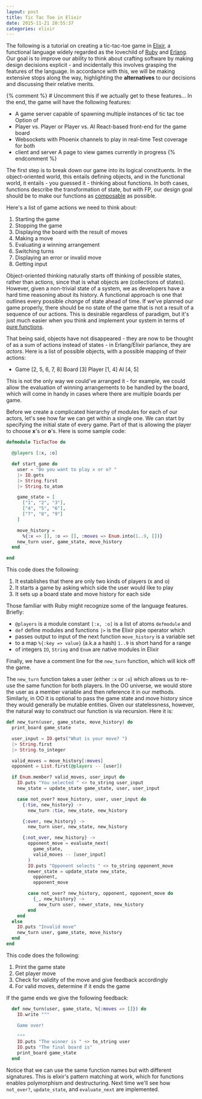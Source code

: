 ```yaml
--- 
layout: post 
title: Tic Tac Toe in Elixir
date: 2015-11-21 20:55:37
categories: elixir 
---
```


The following is a tutorial on creating a tic-tac-toe game in
[Elixir](http://wwww.elixir-lang.org), a functional language widely regarded as
the lovechild of [Ruby](http://www.ruby-lang.org) and
[Erlang](http://www.erlang.org/). Our goal is to improve our ability to think
about crafting software by making design decisions explicit - and incidentally
this involves grasping the features of the language. In accordance with this,
we will be making extensive stops along the way, highlighting the
**alternatives** to our decisions and discussing their relative merits.

{% comment %} # Uncomment this if we actually get to these features...  In the
end, the game will have the following features:

* A game server capable of spawning multiple instances of tic tac toe Option of
* Player vs. Player or Player vs. AI React-based front-end for the game board
* Websockets with Phoenix channels to play in real-time Test coverage for both
* client and server A page to view games currently in progress
{% endcomment %}

The first step is to break down our game into its logical constituents. In the
object-oriented world, this entails defining objects, and in the functional
world, it entails - you guessed it - thinking about functions. In both cases,
functions describe the transformation of state, but with FP, our design goal
should be to make our functions as
[composable](https://en.wikipedia.org/wiki/Function_composition) as possible.

Here's a list of game actions we need to think about:

1. Starting the game
2. Stopping the game
3. Displaying the board with the result of moves
4. Making a move
5. Evaluating a winning arrangement
6. Switching turns
7. Displaying an error or invalid move
8. Getting input

Object-oriented thinking naturally starts off thinking of possible states,
rather than actions, since that is what objects are (collections of states).
However, given a non-trivial state of a system, we as developers have a hard
time reasoning about its history. A functional approach is one that outlines
every possible *change* of state ahead of time. If we've planned our game
properly, there should be no state of the game that is not a result of
a sequence of our actions. This is desirable regardless of paradigm, but it's
just much easier when you think and implement your system in terms of [pure
functions](https://en.wikipedia.org/wiki/Pure_function).

That being said, objects have not disappeared - they are now to be thought of
as a sum of actions instead of states - in Erlang/Elixir parlance, they are
*actors*. Here is a list of possible objects, with a possible mapping of their
actions:

* Game [2, 5, 6, 7, 8] Board [3] Player [1, 4] AI [4, 5]

This is not the only way we could've arranged it - for example, we could allow
the evaluation of winning arrangements to be handled by the board, which will
come in handy in cases where there are multiple boards per game.

Before we create a complicated hierarchy of modules for each of our actors,
let's see how far we can get within a single one. We can start by specifying
the initial state of every game. Part of that is allowing the player to choose
**x**'s or **o**'s. Here is some sample code:

~~~elixir 
defmodule TicTacToe do 

  @players [:x, :o]

  def start_game do
    user = "Do you want to play x or o? "
    |> IO.gets
    |> String.first
    |> String.to_atom

    game_state = [
      ["1", "2", "3"],
      ["4", "5", "6"],
      ["7", "8", "9"]
    ]

    move_history = 
      %{:x => [], :o => [], :moves => Enum.into(1..9, [])}
    new_turn user, game_state, move_history
  end

end
~~~
This code does the following:

1. It establishes that there are only two kinds of players (x and o)
2. It starts a game by asking which side the user would like to play
3. It sets up a board state and move history for each side

Those familiar with Ruby might recognize some of the language features.
Briefly:

* `@players` is a module constant `[:x, :o]` is a list of atoms `defmodule` and
* `def` define modules and functions `|>` is the Elixir pipe operator which
* passes output to input of the next function `move_history` is a variable set
* to a map `%{:key => value}` (a.k.a a hash) `1..9` is short hand for a range
* of integers `IO`, `String` and `Enum` are native modules in Elixir

Finally, we have a comment line for the `new_turn` function, which will kick
off the game.

The `new_turn` function takes a user (either `:x` or `:o`) which allows us to
re-use the same function for both players. In the OO universe, we would store
the user as a member variable and then reference it in our methods. Similarly,
in OO it is optional to pass the game state and move history since they would
generally be mutable entities. Given our statelessness, however, the natural
way to construct our function is via recursion. Here it is:

~~~elixir 
def new_turn(user, game_state, move_history) do
  print_board game_state

  user_input = IO.gets("What is your move? ")
  |> String.first
  |> String.to_integer

  valid_moves = move_history[:moves]
  opponent = List.first(@players -- [user])

  if Enum.member? valid_moves, user_input do
    IO.puts "You selected " <> to_string user_input
    new_state = update_state game_state, user, user_input

    case not_over? move_history, user, user_input do
      {:tie, new_history} ->
        new_turn :tie, new_state, new_history

      {:over, new_history} ->
        new_turn user, new_state, new_history

      {:not_over, new_history} ->
        opponent_move = evaluate_next(
          game_state, 
          valid_moves -- [user_input]
        )
        IO.puts "Opponent selects " <> to_string opponent_move
        newer_state = update_state new_state,
          opponent,
          opponent_move

        case not_over? new_history, opponent, opponent_move do
          {_, new_history} ->
            new_turn user, newer_state, new_history
        end
    end
  else
    IO.puts "Invalid move"
    new_turn user, game_state, move_history
  end
end
~~~

This code does the following:

1. Print the game state
2. Get player move
3. Check for validity of the move and give feedback accordingly
4. For valid moves, determine if it ends the game

If the game ends we give the following feedback:

~~~elixir 
  def new_turn(user, game_state, %{:moves => []}) do
    IO.write """

    Game over!

    """
    IO.puts "The winner is " <> to_string user
    IO.puts "The final board is"
    print_board game_state
  end
~~~

Notice that we can use the same function names but with different signatures.
This is elixir's pattern matching at work, which for functions enables
polymorphism and destructuring. Next time we'll see how `not_over?`,
`update_state`, and `evaluate_next` are implemented. 
